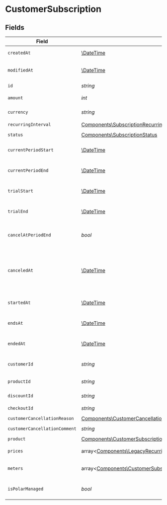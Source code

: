 # CustomerSubscription


## Fields

| Field                                                                                                                                                                                                                                                                                                                                                          | Type                                                                                                                                                                                                                                                                                                                                                           | Required                                                                                                                                                                                                                                                                                                                                                       | Description                                                                                                                                                                                                                                                                                                                                                    |
| -------------------------------------------------------------------------------------------------------------------------------------------------------------------------------------------------------------------------------------------------------------------------------------------------------------------------------------------------------------- | -------------------------------------------------------------------------------------------------------------------------------------------------------------------------------------------------------------------------------------------------------------------------------------------------------------------------------------------------------------- | -------------------------------------------------------------------------------------------------------------------------------------------------------------------------------------------------------------------------------------------------------------------------------------------------------------------------------------------------------------- | -------------------------------------------------------------------------------------------------------------------------------------------------------------------------------------------------------------------------------------------------------------------------------------------------------------------------------------------------------------- |
| `createdAt`                                                                                                                                                                                                                                                                                                                                                    | [\DateTime](https://www.php.net/manual/en/class.datetime.php)                                                                                                                                                                                                                                                                                                  | :heavy_check_mark:                                                                                                                                                                                                                                                                                                                                             | Creation timestamp of the object.                                                                                                                                                                                                                                                                                                                              |
| `modifiedAt`                                                                                                                                                                                                                                                                                                                                                   | [\DateTime](https://www.php.net/manual/en/class.datetime.php)                                                                                                                                                                                                                                                                                                  | :heavy_check_mark:                                                                                                                                                                                                                                                                                                                                             | Last modification timestamp of the object.                                                                                                                                                                                                                                                                                                                     |
| `id`                                                                                                                                                                                                                                                                                                                                                           | *string*                                                                                                                                                                                                                                                                                                                                                       | :heavy_check_mark:                                                                                                                                                                                                                                                                                                                                             | The ID of the object.                                                                                                                                                                                                                                                                                                                                          |
| `amount`                                                                                                                                                                                                                                                                                                                                                       | *int*                                                                                                                                                                                                                                                                                                                                                          | :heavy_check_mark:                                                                                                                                                                                                                                                                                                                                             | The amount of the subscription.                                                                                                                                                                                                                                                                                                                                |
| `currency`                                                                                                                                                                                                                                                                                                                                                     | *string*                                                                                                                                                                                                                                                                                                                                                       | :heavy_check_mark:                                                                                                                                                                                                                                                                                                                                             | The currency of the subscription.                                                                                                                                                                                                                                                                                                                              |
| `recurringInterval`                                                                                                                                                                                                                                                                                                                                            | [Components\SubscriptionRecurringInterval](../../Models/Components/SubscriptionRecurringInterval.md)                                                                                                                                                                                                                                                           | :heavy_check_mark:                                                                                                                                                                                                                                                                                                                                             | N/A                                                                                                                                                                                                                                                                                                                                                            |
| `status`                                                                                                                                                                                                                                                                                                                                                       | [Components\SubscriptionStatus](../../Models/Components/SubscriptionStatus.md)                                                                                                                                                                                                                                                                                 | :heavy_check_mark:                                                                                                                                                                                                                                                                                                                                             | N/A                                                                                                                                                                                                                                                                                                                                                            |
| `currentPeriodStart`                                                                                                                                                                                                                                                                                                                                           | [\DateTime](https://www.php.net/manual/en/class.datetime.php)                                                                                                                                                                                                                                                                                                  | :heavy_check_mark:                                                                                                                                                                                                                                                                                                                                             | The start timestamp of the current billing period.                                                                                                                                                                                                                                                                                                             |
| `currentPeriodEnd`                                                                                                                                                                                                                                                                                                                                             | [\DateTime](https://www.php.net/manual/en/class.datetime.php)                                                                                                                                                                                                                                                                                                  | :heavy_check_mark:                                                                                                                                                                                                                                                                                                                                             | The end timestamp of the current billing period.                                                                                                                                                                                                                                                                                                               |
| `trialStart`                                                                                                                                                                                                                                                                                                                                                   | [\DateTime](https://www.php.net/manual/en/class.datetime.php)                                                                                                                                                                                                                                                                                                  | :heavy_check_mark:                                                                                                                                                                                                                                                                                                                                             | The start timestamp of the trial period, if any.                                                                                                                                                                                                                                                                                                               |
| `trialEnd`                                                                                                                                                                                                                                                                                                                                                     | [\DateTime](https://www.php.net/manual/en/class.datetime.php)                                                                                                                                                                                                                                                                                                  | :heavy_check_mark:                                                                                                                                                                                                                                                                                                                                             | The end timestamp of the trial period, if any.                                                                                                                                                                                                                                                                                                                 |
| `cancelAtPeriodEnd`                                                                                                                                                                                                                                                                                                                                            | *bool*                                                                                                                                                                                                                                                                                                                                                         | :heavy_check_mark:                                                                                                                                                                                                                                                                                                                                             | Whether the subscription will be canceled at the end of the current period.                                                                                                                                                                                                                                                                                    |
| `canceledAt`                                                                                                                                                                                                                                                                                                                                                   | [\DateTime](https://www.php.net/manual/en/class.datetime.php)                                                                                                                                                                                                                                                                                                  | :heavy_check_mark:                                                                                                                                                                                                                                                                                                                                             | The timestamp when the subscription was canceled. The subscription might still be active if `cancel_at_period_end` is `true`.                                                                                                                                                                                                                                  |
| `startedAt`                                                                                                                                                                                                                                                                                                                                                    | [\DateTime](https://www.php.net/manual/en/class.datetime.php)                                                                                                                                                                                                                                                                                                  | :heavy_check_mark:                                                                                                                                                                                                                                                                                                                                             | The timestamp when the subscription started.                                                                                                                                                                                                                                                                                                                   |
| `endsAt`                                                                                                                                                                                                                                                                                                                                                       | [\DateTime](https://www.php.net/manual/en/class.datetime.php)                                                                                                                                                                                                                                                                                                  | :heavy_check_mark:                                                                                                                                                                                                                                                                                                                                             | The timestamp when the subscription will end.                                                                                                                                                                                                                                                                                                                  |
| `endedAt`                                                                                                                                                                                                                                                                                                                                                      | [\DateTime](https://www.php.net/manual/en/class.datetime.php)                                                                                                                                                                                                                                                                                                  | :heavy_check_mark:                                                                                                                                                                                                                                                                                                                                             | The timestamp when the subscription ended.                                                                                                                                                                                                                                                                                                                     |
| `customerId`                                                                                                                                                                                                                                                                                                                                                   | *string*                                                                                                                                                                                                                                                                                                                                                       | :heavy_check_mark:                                                                                                                                                                                                                                                                                                                                             | The ID of the subscribed customer.                                                                                                                                                                                                                                                                                                                             |
| `productId`                                                                                                                                                                                                                                                                                                                                                    | *string*                                                                                                                                                                                                                                                                                                                                                       | :heavy_check_mark:                                                                                                                                                                                                                                                                                                                                             | The ID of the subscribed product.                                                                                                                                                                                                                                                                                                                              |
| `discountId`                                                                                                                                                                                                                                                                                                                                                   | *string*                                                                                                                                                                                                                                                                                                                                                       | :heavy_check_mark:                                                                                                                                                                                                                                                                                                                                             | The ID of the applied discount, if any.                                                                                                                                                                                                                                                                                                                        |
| `checkoutId`                                                                                                                                                                                                                                                                                                                                                   | *string*                                                                                                                                                                                                                                                                                                                                                       | :heavy_check_mark:                                                                                                                                                                                                                                                                                                                                             | N/A                                                                                                                                                                                                                                                                                                                                                            |
| `customerCancellationReason`                                                                                                                                                                                                                                                                                                                                   | [Components\CustomerCancellationReason](../../Models/Components/CustomerCancellationReason.md)                                                                                                                                                                                                                                                                 | :heavy_check_mark:                                                                                                                                                                                                                                                                                                                                             | N/A                                                                                                                                                                                                                                                                                                                                                            |
| `customerCancellationComment`                                                                                                                                                                                                                                                                                                                                  | *string*                                                                                                                                                                                                                                                                                                                                                       | :heavy_check_mark:                                                                                                                                                                                                                                                                                                                                             | N/A                                                                                                                                                                                                                                                                                                                                                            |
| `product`                                                                                                                                                                                                                                                                                                                                                      | [Components\CustomerSubscriptionProduct](../../Models/Components/CustomerSubscriptionProduct.md)                                                                                                                                                                                                                                                               | :heavy_check_mark:                                                                                                                                                                                                                                                                                                                                             | N/A                                                                                                                                                                                                                                                                                                                                                            |
| `prices`                                                                                                                                                                                                                                                                                                                                                       | array<[Components\LegacyRecurringProductPriceFixed\|Components\LegacyRecurringProductPriceCustom\|Components\LegacyRecurringProductPriceFree\|Components\ProductPriceFixed\|Components\ProductPriceCustom\|Components\ProductPriceFree\|Components\ProductPriceSeatBased\|Components\ProductPriceMeteredUnit](../../Models/Components/CustomerSubscriptionPrices.md)> | :heavy_check_mark:                                                                                                                                                                                                                                                                                                                                             | List of enabled prices for the subscription.                                                                                                                                                                                                                                                                                                                   |
| `meters`                                                                                                                                                                                                                                                                                                                                                       | array<[Components\CustomerSubscriptionMeter](../../Models/Components/CustomerSubscriptionMeter.md)>                                                                                                                                                                                                                                                            | :heavy_check_mark:                                                                                                                                                                                                                                                                                                                                             | List of meters associated with the subscription.                                                                                                                                                                                                                                                                                                               |
| `isPolarManaged`                                                                                                                                                                                                                                                                                                                                               | *bool*                                                                                                                                                                                                                                                                                                                                                         | :heavy_check_mark:                                                                                                                                                                                                                                                                                                                                             | Whether the subscription is managed by Polar.                                                                                                                                                                                                                                                                                                                  |